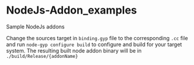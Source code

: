 # NodeJs-Addon_examples
Sample NodeJs addons

Change the sources target in `binding.gyp` file to the corresponding `.cc` file and run `node-gyp configure build` to configure and build for your target system. The resulting built node addon binary will be in `./build/Release/{addonName}`
